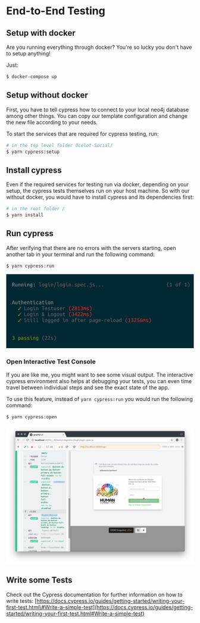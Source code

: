 # End-to-End Testing

## Setup with docker

Are you running everything through docker? You're so lucky you don't have to
setup anything!

Just:

```bash
$ docker-compose up
```

## Setup without docker

First, you have to tell cypress how to connect to your local neo4j database
among other things. You can copy our template configuration and change the new
file according to your needs.

To start the services that are required for cypress testing, run:

```bash
# in the top level folder Ocelot-Social/
$ yarn cypress:setup
```

## Install cypress

Even if the required services for testing run via docker, depending on your
setup, the cypress tests themselves run on your host machine. So with our
without docker, you would have to install cypress and its dependencies first:

```bash
# in the root folder /
$ yarn install
```

## Run cypress

After verifying that there are no errors with the servers starting, open another tab in your terminal and run the following command:

```bash
$ yarn cypress:run
```

![Console output after running cypress test](../.gitbook/assets/grafik%20%281%29.png)

### Open Interactive Test Console

If you are like me, you might want to see some visual output. The interactive cypress environment also helps at debugging your tests, you can even time travel between individual steps and see the exact state of the app.

To use this feature, instead of `yarn cypress:run` you would run the following command:

```bash
$ yarn cypress:open
```

![Interactive Cypress Environment](../.gitbook/assets/grafik-1%20%281%29.png)

## Write some Tests

Check out the Cypress documentation for further information on how to write tests:
[https://docs.cypress.io/guides/getting-started/writing-your-first-test.html\#Write-a-simple-test](https://docs.cypress.io/guides/getting-started/writing-your-first-test.html#Write-a-simple-test)
